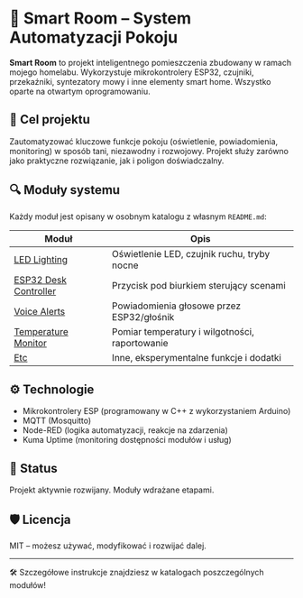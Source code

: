 # 🧠 Smart Room – System Automatyzacji Pokoju

**Smart Room** to projekt inteligentnego pomieszczenia zbudowany w ramach mojego homelabu. Wykorzystuje mikrokontrolery ESP32, czujniki, przekaźniki, syntezatory mowy i inne elementy smart home. Wszystko oparte na otwartym oprogramowaniu.

## 🎯 Cel projektu

Zautomatyzować kluczowe funkcje pokoju (oświetlenie, powiadomienia, monitoring) w sposób tani, niezawodny i rozwojowy. Projekt służy zarówno jako praktyczne rozwiązanie, jak i poligon doświadczalny.

## 🔍 Moduły systemu

Każdy moduł jest opisany w osobnym katalogu z własnym `README.md`:

| Moduł                          | Opis                                              |
|--------------------------------|---------------------------------------------------|
| [LED Lighting](modules/led-lighting)                 | Oświetlenie LED, czujnik ruchu, tryby nocne       |
| [ESP32 Desk Controller](modules/esp32-desk-controller) | Przycisk pod biurkiem sterujący scenami           |
| [Voice Alerts](modules/voice-alerts)                 | Powiadomienia głosowe przez ESP32/głośnik         |
| [Temperature Monitor](modules/temperature-monitor)   | Pomiar temperatury i wilgotności, raportowanie    |
| [Etc](modules/etc)                                   | Inne, eksperymentalne funkcje i dodatki           |

## ⚙️ Technologie

- Mikrokontrolery ESP (programowany w C++ z wykorzystaniem Arduino)
- MQTT (Mosquitto)
- Node-RED (logika automatyzacji, reakcje na zdarzenia)
- Kuma Uptime (monitoring dostępności modułów i usług)

## 🚀 Status

Projekt aktywnie rozwijany. Moduły wdrażane etapami.

## 🛡️ Licencja

MIT – możesz używać, modyfikować i rozwijać dalej.

---

🛠️ Szczegółowe instrukcje znajdziesz w katalogach poszczególnych modułów!
